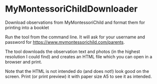 # MyMontessoriChildDownloader

Download observations from MyMontessoriChild and format them for printing into a booklet

Run the tool from the command line. It will ask for your username and password for https://www.mymontessorichild.com/parents.

The tool downloads the observation text and photos (in the highest resolution I could find) and creates an HTML file which you can open in a browser and print.

Note that the HTML is not intended do (and does not!) look good on the screen. Print (or print preview) it with paper size A5 to see it as intended.

